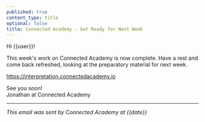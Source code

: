```yaml
---
published: true
content_type: title
optional: false
title: Connected Academy - Get Ready for Next Week
---
```


Hi {{user}}!

This week's work on Connected Academy is now complete. Have a rest and come back refreshed, looking at the preparatory material for next week.

https://interpretation.connectedacademy.io

See you soon!\
Jonathan at Connected Academy

----
_This email was sent by Connected Academy at {{date}}_